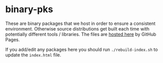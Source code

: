 # binary-pks

These are binary packages that we host in order to ensure a consistent environment.
Otherwise source distributions get built each time with potentially different tools / libraries.
The files are [hosted here](http://actioniq-oss.github.io/binary-pkgs/) by GitHub Pages.

If you add/edit any packages here you should run `./rebuild-index.sh` to update the `index.html` file.
